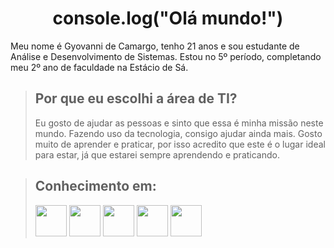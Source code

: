 # <center>console.log("Olá mundo!")</center>

Meu nome é Gyovanni de Camargo, tenho 21 anos e sou estudante de Análise e Desenvolvimento de Sistemas. Estou no 5º período, completando meu 2º ano de faculdade na Estácio de Sá.

> ## Por que eu escolhi a área de TI?
> Eu gosto de ajudar as pessoas e sinto que essa é minha missão neste mundo. Fazendo uso da tecnologia, consigo ajudar ainda mais. Gosto muito de aprender e praticar, por isso acredito que este é o lugar ideal para estar, já que estarei sempre aprendendo e praticando.

> ## Conhecimento em:
> <img src="https://cdn.jsdelivr.net/gh/devicons/devicon@latest/icons/html5/html5-original.svg" width="50">
> <img src="https://cdn.jsdelivr.net/gh/devicons/devicon@latest/icons/css3/css3-original.svg" width="50">
> <img src="https://cdn.jsdelivr.net/gh/devicons/devicon@latest/icons/javascript/javascript-original.svg" width="50">
> <img src="https://cdn.jsdelivr.net/gh/devicons/devicon@latest/icons/python/python-original.svg" width="50">
> <img src="https://cdn.jsdelivr.net/gh/devicons/devicon@latest/icons/mysql/mysql-original-wordmark.svg" width="50">


